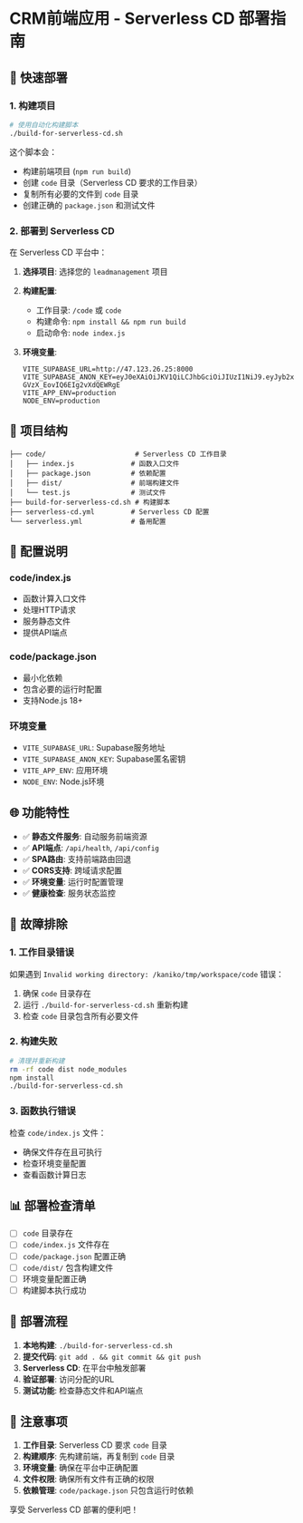 # CRM前端应用 - Serverless CD 部署指南

## 🚀 快速部署

### 1. 构建项目

```bash
# 使用自动化构建脚本
./build-for-serverless-cd.sh
```

这个脚本会：
- 构建前端项目 (`npm run build`)
- 创建 `code` 目录（Serverless CD 要求的工作目录）
- 复制所有必要的文件到 `code` 目录
- 创建正确的 `package.json` 和测试文件

### 2. 部署到 Serverless CD

在 Serverless CD 平台中：

1. **选择项目**: 选择您的 `leadmanagement` 项目
2. **构建配置**: 
   - 工作目录: `/code` 或 `code`
   - 构建命令: `npm install && npm run build`
   - 启动命令: `node index.js`

3. **环境变量**:
   ```
   VITE_SUPABASE_URL=http://47.123.26.25:8000
   VITE_SUPABASE_ANON_KEY=eyJ0eXAiOiJKV1QiLCJhbGciOiJIUzI1NiJ9.eyJyb2xlIjoiYW5vbiIsInJlZiI6InNicC04b2gxOG0wM2hiYjA4N3RhIiwiaXNzIjoic3VwYWJhc2UiLCJpYXQiOjE3NTU0MjI4MjEsImV4cCI6MjA3MDk5ODgyMX0.TMNhVSwNgrJHxRKQnV-GVzX_EovIQ6EIg2vXdQEWRgE
   VITE_APP_ENV=production
   NODE_ENV=production
   ```

## 📁 项目结构

```
├── code/                      # Serverless CD 工作目录
│   ├── index.js              # 函数入口文件
│   ├── package.json          # 依赖配置
│   ├── dist/                 # 前端构建文件
│   └── test.js               # 测试文件
├── build-for-serverless-cd.sh # 构建脚本
├── serverless-cd.yml         # Serverless CD 配置
└── serverless.yml            # 备用配置
```

## 🔧 配置说明

### code/index.js
- 函数计算入口文件
- 处理HTTP请求
- 服务静态文件
- 提供API端点

### code/package.json
- 最小化依赖
- 包含必要的运行时配置
- 支持Node.js 18+

### 环境变量
- `VITE_SUPABASE_URL`: Supabase服务地址
- `VITE_SUPABASE_ANON_KEY`: Supabase匿名密钥
- `VITE_APP_ENV`: 应用环境
- `NODE_ENV`: Node.js环境

## 🌐 功能特性

- ✅ **静态文件服务**: 自动服务前端资源
- ✅ **API端点**: `/api/health`, `/api/config`
- ✅ **SPA路由**: 支持前端路由回退
- ✅ **CORS支持**: 跨域请求配置
- ✅ **环境变量**: 运行时配置管理
- ✅ **健康检查**: 服务状态监控

## 🐛 故障排除

### 1. 工作目录错误

如果遇到 `Invalid working directory: /kaniko/tmp/workspace/code` 错误：

1. 确保 `code` 目录存在
2. 运行 `./build-for-serverless-cd.sh` 重新构建
3. 检查 `code` 目录包含所有必要文件

### 2. 构建失败

```bash
# 清理并重新构建
rm -rf code dist node_modules
npm install
./build-for-serverless-cd.sh
```

### 3. 函数执行错误

检查 `code/index.js` 文件：
- 确保文件存在且可执行
- 检查环境变量配置
- 查看函数计算日志

## 📊 部署检查清单

- [ ] `code` 目录存在
- [ ] `code/index.js` 文件存在
- [ ] `code/package.json` 配置正确
- [ ] `code/dist/` 包含构建文件
- [ ] 环境变量配置正确
- [ ] 构建脚本执行成功

## 🎯 部署流程

1. **本地构建**: `./build-for-serverless-cd.sh`
2. **提交代码**: `git add . && git commit && git push`
3. **Serverless CD**: 在平台中触发部署
4. **验证部署**: 访问分配的URL
5. **测试功能**: 检查静态文件和API端点

## 📝 注意事项

1. **工作目录**: Serverless CD 要求 `code` 目录
2. **构建顺序**: 先构建前端，再复制到 `code` 目录
3. **环境变量**: 确保在平台中正确配置
4. **文件权限**: 确保所有文件有正确的权限
5. **依赖管理**: `code/package.json` 只包含运行时依赖

享受 Serverless CD 部署的便利吧！
